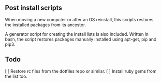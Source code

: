 ## Post install scripts

When moving a new computer or after an OS reinstall, this scripts restores the
installed packages from its ancestor.

A generator script for creating the install lists is also included. Written in bash, the script restores packages manually installed using apt-get, pip and pip3.

## Todo
[ ] Restore rc files from the dotfiles repo or similar.
[ ] Install ruby gems from the list too.


